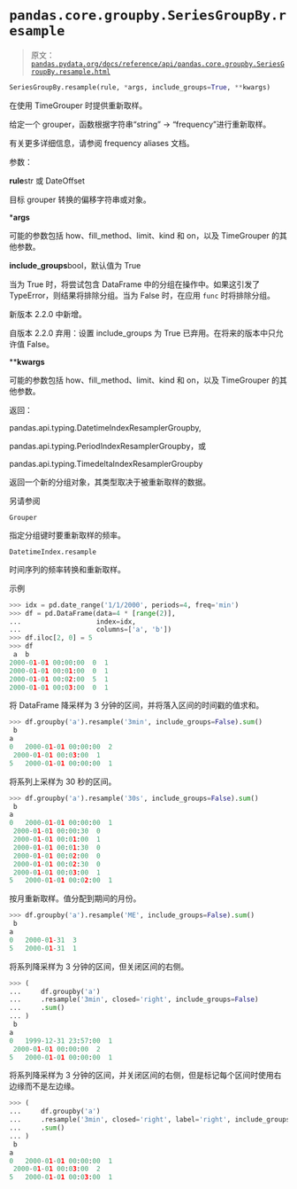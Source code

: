 # `pandas.core.groupby.SeriesGroupBy.resample`

> 原文：[`pandas.pydata.org/docs/reference/api/pandas.core.groupby.SeriesGroupBy.resample.html`](https://pandas.pydata.org/docs/reference/api/pandas.core.groupby.SeriesGroupBy.resample.html)

```py
SeriesGroupBy.resample(rule, *args, include_groups=True, **kwargs)
```

在使用 TimeGrouper 时提供重新取样。

给定一个 grouper，函数根据字符串“string” -> “frequency”进行重新取样。

有关更多详细信息，请参阅 frequency aliases 文档。

参数：

**rule**str 或 DateOffset

目标 grouper 转换的偏移字符串或对象。

***args**

可能的参数包括 how、fill_method、limit、kind 和 on，以及 TimeGrouper 的其他参数。

**include_groups**bool，默认值为 True

当为 True 时，将尝试包含 DataFrame 中的分组在操作中。如果这引发了 TypeError，则结果将排除分组。当为 False 时，在应用 `func` 时将排除分组。

新版本 2.2.0 中新增。

自版本 2.2.0 弃用：设置 include_groups 为 True 已弃用。在将来的版本中只允许值 False。

****kwargs**

可能的参数包括 how、fill_method、limit、kind 和 on，以及 TimeGrouper 的其他参数。

返回：

pandas.api.typing.DatetimeIndexResamplerGroupby,

pandas.api.typing.PeriodIndexResamplerGroupby，或

pandas.api.typing.TimedeltaIndexResamplerGroupby

返回一个新的分组对象，其类型取决于被重新取样的数据。

另请参阅

`Grouper`

指定分组键时要重新取样的频率。

`DatetimeIndex.resample`

时间序列的频率转换和重新取样。

示例

```py
>>> idx = pd.date_range('1/1/2000', periods=4, freq='min')
>>> df = pd.DataFrame(data=4 * [range(2)],
...                   index=idx,
...                   columns=['a', 'b'])
>>> df.iloc[2, 0] = 5
>>> df
 a  b
2000-01-01 00:00:00  0  1
2000-01-01 00:01:00  0  1
2000-01-01 00:02:00  5  1
2000-01-01 00:03:00  0  1 
```

将 DataFrame 降采样为 3 分钟的区间，并将落入区间的时间戳的值求和。

```py
>>> df.groupby('a').resample('3min', include_groups=False).sum()
 b
a
0   2000-01-01 00:00:00  2
 2000-01-01 00:03:00  1
5   2000-01-01 00:00:00  1 
```

将系列上采样为 30 秒的区间。

```py
>>> df.groupby('a').resample('30s', include_groups=False).sum()
 b
a
0   2000-01-01 00:00:00  1
 2000-01-01 00:00:30  0
 2000-01-01 00:01:00  1
 2000-01-01 00:01:30  0
 2000-01-01 00:02:00  0
 2000-01-01 00:02:30  0
 2000-01-01 00:03:00  1
5   2000-01-01 00:02:00  1 
```

按月重新取样。值分配到期间的月份。

```py
>>> df.groupby('a').resample('ME', include_groups=False).sum()
 b
a
0   2000-01-31  3
5   2000-01-31  1 
```

将系列降采样为 3 分钟的区间，但关闭区间的右侧。

```py
>>> (
...     df.groupby('a')
...     .resample('3min', closed='right', include_groups=False)
...     .sum()
... )
 b
a
0   1999-12-31 23:57:00  1
 2000-01-01 00:00:00  2
5   2000-01-01 00:00:00  1 
```

将系列降采样为 3 分钟的区间，并关闭区间的右侧，但是标记每个区间时使用右边缘而不是左边缘。

```py
>>> (
...     df.groupby('a')
...     .resample('3min', closed='right', label='right', include_groups=False)
...     .sum()
... )
 b
a
0   2000-01-01 00:00:00  1
 2000-01-01 00:03:00  2
5   2000-01-01 00:03:00  1 
```
